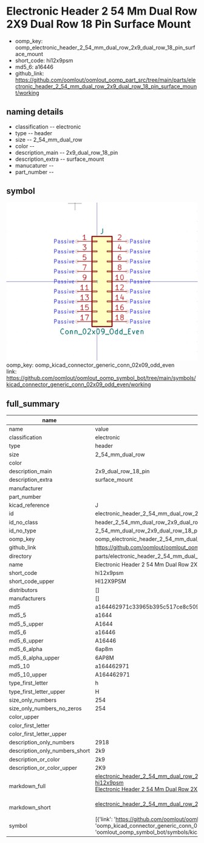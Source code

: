 # Electronic Header 2 54 Mm Dual Row 2X9 Dual Row 18 Pin Surface Mount

  
* oomp_key: oomp_electronic_header_2_54_mm_dual_row_2x9_dual_row_18_pin_surface_mount 
* short_code: hi12x9psm
* md5_6: a16446  
* github_link: https://github.com/oomlout/oomlout_oomp_part_src/tree/main/parts/electronic_header_2_54_mm_dual_row_2x9_dual_row_18_pin_surface_mount/working  
## naming details
* classification -- electronic
* type -- header
* size -- 2_54_mm_dual_row
* color -- 
* description_main -- 2x9_dual_row_18_pin
* description_extra -- surface_mount
* manucaturer -- 
* part_number -- 



## symbol

![](symbol/0/working/working_600.png)  
oomp_key: oomp_kicad_connector_generic_conn_02x09_odd_even  
link: https://github.com/oomlout/oomlout_oomp_symbol_bot/tree/main/symbols/kicad_connector_generic_conn_02x09_odd_even/working  


## full_summary
| name | value | 
| --- | --- | 
| name | value | 
| classification | electronic | 
| type | header | 
| size | 2_54_mm_dual_row | 
| color |  | 
| description_main | 2x9_dual_row_18_pin | 
| description_extra | surface_mount | 
| manufacturer |  | 
| part_number |  | 
| kicad_reference | J | 
| id | electronic_header_2_54_mm_dual_row_2x9_dual_row_18_pin_surface_mount | 
| id_no_class | header_2_54_mm_dual_row_2x9_dual_row_18_pin_surface_mount | 
| id_no_type | 2_54_mm_dual_row_2x9_dual_row_18_pin_surface_mount | 
| oomp_key | oomp_electronic_header_2_54_mm_dual_row_2x9_dual_row_18_pin_surface_mount | 
| github_link | https://github.com/oomlout/oomlout_oomp_part_src/tree/main/parts/electronic_header_2_54_mm_dual_row_2x9_dual_row_18_pin_surface_mount/working | 
| directory | parts/electronic_header_2_54_mm_dual_row_2x9_dual_row_18_pin_surface_mount | 
| name | Electronic Header 2 54 Mm Dual Row 2X9 Dual Row 18 Pin Surface Mount | 
| short_code | hi12x9psm | 
| short_code_upper | HI12X9PSM | 
| distributors | [] | 
| manufacturers | [] | 
| md5 | a164462971c33965b395c517ce8c5096 | 
| md5_5 | a1644 | 
| md5_5_upper | A1644 | 
| md5_6 | a16446 | 
| md5_6_upper | A16446 | 
| md5_6_alpha | 6ap8m | 
| md5_6_alpha_upper | 6AP8M | 
| md5_10 | a164462971 | 
| md5_10_upper | A164462971 | 
| type_first_letter | h | 
| type_first_letter_upper | H | 
| size_only_numbers | 254 | 
| size_only_numbers_no_zeros | 254 | 
| color_upper |  | 
| color_first_letter |  | 
| color_first_letter_upper |  | 
| description_only_numbers | 2918 | 
| description_only_numbers_short | 2k9 | 
| description_or_color | 2k9 | 
| description_or_color_upper | 2K9 | 
| markdown_full | [electronic_header_2_54_mm_dual_row_2x9_dual_row_18_pin_surface_mount](https://github.com/oomlout/oomlout_oomp_part_src/tree/main/parts/electronic_header_2_54_mm_dual_row_2x9_dual_row_18_pin_surface_mount/working)<br>[hi12x9psm](https://github.com/oomlout/oomlout_oomp_part_src/tree/main/parts/electronic_header_2_54_mm_dual_row_2x9_dual_row_18_pin_surface_mount/working)<br>[Electronic Header 2 54 Mm Dual Row 2X9 Dual Row 18 Pin Surface Mount](https://github.com/oomlout/oomlout_oomp_part_src/tree/main/parts/electronic_header_2_54_mm_dual_row_2x9_dual_row_18_pin_surface_mount/working)<br><br> | 
| markdown_short | [electronic_header_2_54_mm_dual_row_2x9_dual_row_18_pin_surface_mount](https://github.com/oomlout/oomlout_oomp_part_src/tree/main/parts/electronic_header_2_54_mm_dual_row_2x9_dual_row_18_pin_surface_mount/working)<br><br> | 
| symbol | [{'link': 'https://github.com/oomlout/oomlout_oomp_symbol_bot/tree/main/symbols/kicad_connector_generic_conn_02x09_odd_even', 'oomp_key': 'oomp_kicad_connector_generic_conn_02x09_odd_even', 'directory': 'oomlout_oomp_symbol_bot/symbols/kicad_connector_generic_conn_02x09_odd_even//working/working.kicad_sym'}] | 
